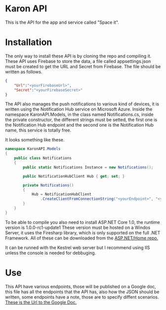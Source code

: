 Karon API
=========

This is the API for the app and service called "Space it". 

Installation
============

The only way to install these API is by cloning the repo and compiling it.
These API uses Firebase to store the data, a file called appsettings.json must be created 
to get the URL and Secret from Firebase. The file should be written as follows.

```json
{
    "Url":"<yourFirebaseUrl>",
    "Secret":"<yourFirebaseSecret>"
}
```

The API also manages the push notifications to various kind of devices, it is written using the Notification Hub service on 
Microsoft Azure. Inside the namespace KaronAPI.Models, in the class named Notifications.cs, inside the private constructor, the different strings
must be setted, the first one is the Notification Hub endpoint and the second one is the Notification Hub name, this service is totally free. 

It looks something like these.
```C#
namespace KaronAPI.Models
{
    public class Notifications
    {
        public static Notifications Instance = new Notifications();

        public NotificationHubClient Hub { get; set; }

        private Notifications()
        {
            Hub = NotificationHubClient
                .CreateClientFromConnectionString("<yourEndpoint>", "<yourHubName>");
        }
    }
}
```


To be able to compile you also need to install ASP.NET Core 1.0, the runtime version is 1.0.0-rc1-update1
These version must be hosted on a Windos Server, it uses the Firesharp library, which is only supported on the full .NET Framework.
All of these can be downloaded from the [ASP.NET/Home repo.](https://github.com/aspnet/Home)

It can be runned with the Kestrel web server but I recommend using IIS unless the console is needed for debbuging.

Use
====

This API have various endpoints, those will be published on a Google doc, this file has all the endpoints that the API has, also how 
the JSON should be written, some endpoints have a note, those are to specify diffent scenarios. 
[These is the Url to the Google Doc. ](https://docs.google.com/document/d/1iUiO_sLul3Ki-qZamP-f1FqXhNyQuRVdYHVw8L2SAzM/edit?usp=sharing)